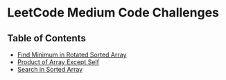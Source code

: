 # LeetCode Medium Code Challenges

## Table of Contents

-   [Find Minimum in Rotated Sorted Array](find-minimum-in-rotated-sorted-array)
-   [Product of Array Except Self](product-of-array-except-self)
-   [Search in Sorted Array](search-in-sorted-array)
